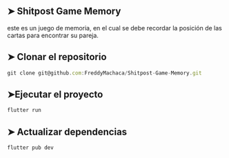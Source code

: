 ## ➤ Shitpost Game Memory
este es un juego de memoria, en el cual se debe recordar la posición de las cartas para encontrar su pareja.

## ➤ Clonar el repositorio 
```javascript
git clone git@github.com:FreddyMachaca/Shitpost-Game-Memory.git
```
## ➤Ejecutar el proyecto
```javascript
flutter run
```

## ➤ Actualizar dependencias
```javascript
flutter pub dev
```

